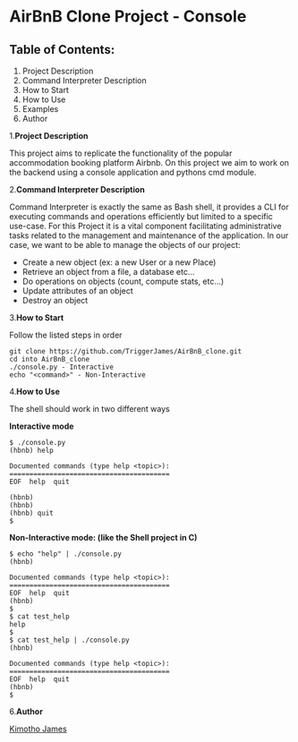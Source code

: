 # AirBnB Clone Project - Console

## Table of Contents:

1. Project Description
2. Command Interpreter Description
3. How to Start
4. How to Use
5. Examples
6. Author

 1.**Project Description**

This project aims to replicate the functionality of the popular accommodation booking platform Airbnb. On this project we aim to work on the backend using a console application and pythons cmd module.

 2.**Command Interpreter Description**

Command Interpreter is exactly the same as Bash shell, it provides a CLI for executing commands and operations efficiently but limited to a specific use-case. For this Project it is a vital component facilitating administrative tasks related to the management and maintenance of the application. In our case, we want to be able to manage the objects of our project:

* Create a new object (ex: a new User or a new Place)
* Retrieve an object from a file, a database etc…
* Do operations on objects (count, compute stats, etc…)
* Update attributes of an object
* Destroy an object

 3.**How to Start**

Follow the listed steps in order
```
git clone https://github.com/TriggerJames/AirBnB_clone.git
cd into AirBnB_clone
./console.py - Interactive
echo "<command>" - Non-Interactive
```

 4.**How to Use**

The shell should work in two different ways

**Interactive mode**

```
$ ./console.py
(hbnb) help

Documented commands (type help <topic>):
========================================
EOF  help  quit

(hbnb) 
(hbnb) 
(hbnb) quit
$
```
**Non-Interactive mode: (like the Shell project in C)**

```
$ echo "help" | ./console.py
(hbnb)

Documented commands (type help <topic>):
========================================
EOF  help  quit
(hbnb) 
$
$ cat test_help
help
$
$ cat test_help | ./console.py
(hbnb)

Documented commands (type help <topic>):
========================================
EOF  help  quit
(hbnb) 
$
```
6.**Author**

[Kimotho James](https://github.com/TriggerJames)
